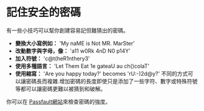 [Title]: # (記得安全密碼)
[Order]: # (7)

# 記住安全的密碼

有一些小技巧可以幫你創建容易記但難猜出的密碼。

* **變換大小寫例如：** 'My naME is Not MR. MarSter'
* **改動數字與字母，像：**</b> 'a11 w0Rk 4nD N0 p14Y'
* **加入符號：** 'c@t(heR1nthery3'
* **使用多種語言：** 'Let Them Eat 1e gateaU au ch()colaT'
* **使用縮寫：** 'Are you happy today?' becomes 'rU:-)2d@y?'
不同的方式可以讓密碼長而複雜.增加密碼的長度即使只是添加了一些字符、數字或特殊符號等都可以讓密碼更難以被猜到和破解。

你可以在 [Passfault網站](https://passfault.appspot.com/password_strength.html)來檢查密碼的強度。
